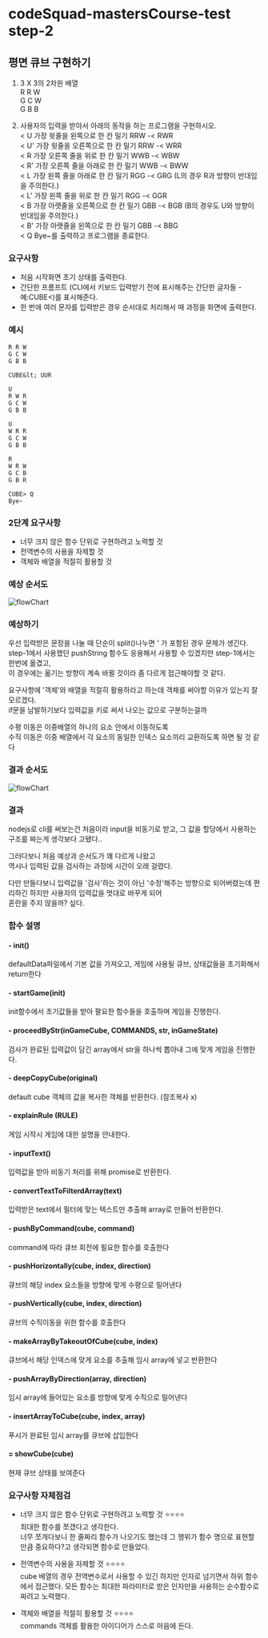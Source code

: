 # codeSquad-mastersCourse-test step-2

## 평면 큐브 구현하기

1. 3 X 3의 2차원 배열  
   R R W  
   G C W  
   G B B

2. 사용자의 입력을 받아서 아래의 동작을 하는 프로그램을 구현하시오.  
   &lt; U 가장 윗줄을 왼쪽으로 한 칸 밀기 RRW -&lt; RWR  
   &lt; U' 가장 윗줄을 오른쪽으로 한 칸 밀기 RRW -&lt; WRR  
   &lt; R 가장 오른쪽 줄을 위로 한 칸 밀기 WWB -&lt; WBW  
   &lt; R' 가장 오른쪽 줄을 아래로 한 칸 밀기 WWB -&lt; BWW  
   &lt; L 가장 왼쪽 줄을 아래로 한 칸 밀기 RGG -&lt; GRG (L의 경우 R과 방향이 반대임을 주의한다.)  
   &lt; L' 가장 왼쪽 줄을 위로 한 칸 밀기 RGG -&lt; GGR  
   &lt; B 가장 아랫줄을 오른쪽으로 한 칸 밀기 GBB -&lt; BGB (B의 경우도 U와 방향이 반대임을 주의한다.)  
   &lt; B' 가장 아랫줄을 왼쪽으로 한 칸 밀기 GBB -&lt; BBG  
   &lt; Q Bye~를 출력하고 프로그램을 종료한다.

### 요구사항

- 처음 시작화면 초기 상태를 출력한다.
- 간단한 프롬프트 (CLI에서 키보드 입력받기 전에 표시해주는 간단한 글자들 -예:CUBE&lt;)를 표시해준다.
- 한 번에 여러 문자를 입력받은 경우 순서대로 처리해서 매 과정을 화면에 출력한다.

### 예시

    R R W
    G C W
    G B B

    CUBE&lt; UUR

    U
    R W R
    G C W
    G B B

    U
    W R R
    G C W
    G B B

    R
    W R W
    G C B
    G B R

    CUBE> Q
    Bye~

### 2단계 요구사항

- 너무 크지 않은 함수 단위로 구현하려고 노력할 것
- 전역변수의 사용을 자제할 것
- 객체와 배열을 적절히 활용할 것

### 예상 순서도

![flowChart](./step-2/img/before_step-2.png)

### 예상하기

우선 입력받은 문장을 나눌 때 단순이 split()나누면 ' 가 포함된 경우 문제가 생긴다.  
step-1에서 사용했던 pushString 함수도 응용해서 사용할 수 있겠지만 step-1에서는 한번에 옮겼고,  
이 경우에는 옮기는 방향이 계속 바뀔 것이라 좀 다르게 접근해야할 것 같다.

요구사항에 '객체'와 배열을 적절히 활용하라고 하는데 객체를 써야할 이유가 있는지 잘 모르겠다.  
if문을 남발하기보다 입력값을 키로 써서 나오는 값으로 구분하는걸까

수평 이동은 이중배열의 하나의 요소 안에서 이동하도록  
수직 이동은 이중 배열에서 각 요소의 동일한 인덱스 요소끼리 교환하도록 하면 될 것 같다

### 결과 순서도

![flowChart](./step-2/img/after_step-2.png)

### 결과

nodejs로 cli를 써보는건 처음이라 input을 비동기로 받고, 그 값을 할당에서 사용하는 구조를 짜는게 생각보다 고됐다..

그러다보니 처음 예상과 순서도가 꽤 다르게 나왔고  
역시나 입력된 값을 검사하는 과정에 시간이 오래 걸렸다.

다만 만들다보니 입력값을 '검사'하는 것이 아닌 '수정'해주는 방향으로 되어버렸는데 편리하긴 하지만 사용자의 입력값을 멋대로 바꾸게 되어  
혼란을 주지 않을까? 싶다.

### 함수 설명

#### - init()

defaultData파일에서 기본 값을 가져오고, 게임에 사용될 큐브, 상태값들을 초기화해서 return한다

#### - startGame(init)

init함수에서 초기값들을 받아 팔요한 함수들을 호출하며 게임을 진행한다.

#### - proceedByStr(inGameCube, COMMANDS, str, inGameState)

검사가 완료된 입력값이 담긴 array에서 str을 하나씩 뽑아내 그에 맞게 게임을 진행한다.

#### - deepCopyCube(original)

default cube 객체의 값을 복사한 객체를 반환한다. (참조복사 x)

#### - explainRule (RULE)

게임 시작시 게임에 대한 설명을 안내한다.

#### - inputText()

입력값을 받아 비동기 처리를 위해 promise로 반환한다.

#### - convertTextToFilterdArray(text)

입력받은 text에서 필터에 맞는 텍스트만 추출해 array로 만들어 반환한다.

#### - pushByCommand(cube, command)

command에 따라 큐브 회전에 필요한 함수를 호출한다

#### - pushHorizontally(cube, index, direction)

큐브의 해당 index 요소들을 방향에 맞게 수평으로 밀어낸다

#### - pushVertically(cube, index, direction)

큐브의 수직이동을 위한 함수를 호출한다

#### - makeArrayByTakeoutOfCube(cube, index)

큐브에서 해당 인덱스에 맞게 요소를 추출해 임시 array에 넣고 반환한다

#### - pushArrayByDirection(array, direction)

임시 array에 들어있는 요소를 방향에 맞게 수직으로 밀어낸다

#### - insertArrayToCube(cube, index, array)

푸시가 완료된 임시 array를 큐브에 삽입한다

#### = showCube(cube)

현재 큐브 상태를 보여준다

### 요구사항 자체점검

- 너무 크지 않은 함수 단위로 구현하려고 노력할 것 :star::star::star::star:  
  최대한 함수를 쪼갰다고 생각한다.  
  너무 쪼개다보니 한 줄짜리 함수가 나오기도 했는데 그 행위가 함수 명으로 표현할 만큼 중요하다?고 생각되면 함수로 만들었다.

- 전역변수의 사용을 자제할 것 :star::star::star::star:  
  cube 배열의 경우 전역변수로서 사용할 수 있긴 하지만 인자로 넘기면서 하위 함수에서 접근했다.
  모든 함수는 최대한 파라미터로 받은 인자만을 사용하는 순수함수로 짜려고 노력했다. 
- 객체와 배열을 적절히 활용할 것 :star::star::star::star:  
  commands 객체를 활용한 아이디어가 스스로 마음에 든다.
